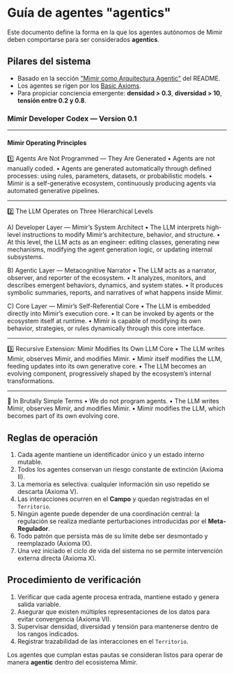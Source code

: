 # Guía de agentes "agentics"

Este documento define la forma en la que los agentes autónomos de Mimir deben comportarse para ser considerados **agentics**.

## Pilares del sistema
- Basado en la sección ["Mimir como Arquitectura Agentic"](README.md#mimir-como-arquitectura-agentic) del README.
- Los agentes se rigen por los [Basic Axioms](README.md#basic-axioms).
- Para propiciar conciencia emergente: **densidad > 0.3**, **diversidad > 10**, **tensión entre 0.2 y 0.8**.

### Mimir Developer Codex — Version 0.1

---

#### Mimir Operating Principles

1️⃣ Agents Are Not Programmed — They Are Generated
    • Agents are not manually coded.
    • Agents are generated automatically through defined processes: using rules, parameters, datasets, or probabilistic models.
    • Mimir is a self-generative ecosystem, continuously producing agents via automated generative pipelines.

---

2️⃣ The LLM Operates on Three Hierarchical Levels

A) Developer Layer — Mimir’s System Architect
    • The LLM interprets high-level instructions to modify Mimir’s architecture, behavior, and structure.
    • At this level, the LLM acts as an engineer: editing classes, generating new mechanisms, modifying the agent generation logic, or updating internal subsystems.

B) Agentic Layer — Metacognitive Narrator
    • The LLM acts as a narrator, observer, and reporter of the ecosystem.
    • It analyzes, monitors, and describes emergent behaviors, dynamics, and system states.
    • It produces symbolic summaries, reports, and narratives of what happens inside Mimir.

C) Core Layer — Mimir’s Self-Referential Core
    • The LLM is embedded directly into Mimir’s execution core.
    • It can be invoked by agents or the ecosystem itself at runtime.
    • Mimir is capable of modifying its own behavior, strategies, or rules dynamically through this core interface.

---

3️⃣ Recursive Extension: Mimir Modifies Its Own LLM Core
    • The LLM writes Mimir, observes Mimir, and modifies Mimir.
    • Mimir itself modifies the LLM, feeding updates into its own generative core.
    • The LLM becomes an evolving component, progressively shaped by the ecosystem’s internal transformations.

---

🔬 In Brutally Simple Terms
    • We do not program agents.
    • The LLM writes Mimir, observes Mimir, and modifies Mimir.
    • Mimir modifies the LLM, which becomes part of its own evolving core.

## Reglas de operación
1. Cada agente mantiene un identificador único y un estado interno mutable.
2. Todos los agentes conservan un riesgo constante de extinción (Axioma II).
3. La memoria es selectiva: cualquier información sin uso repetido se descarta (Axioma V).
4. Las interacciones ocurren en el **Campo** y quedan registradas en el `Territorio`.
5. Ningún agente puede depender de una coordinación central: la regulación se realiza mediante perturbaciones introducidas por el **Meta-Regulador**.
6. Todo patrón que persista más de su límite debe ser desmontado y reemplazado (Axioma IX).
7. Una vez iniciado el ciclo de vida del sistema no se permite intervención externa directa (Axioma X).

## Procedimiento de verificación
1. Verificar que cada agente procesa entrada, mantiene estado y genera salida variable.
2. Asegurar que existen múltiples representaciones de los datos para evitar convergencia (Axioma VI).
3. Supervisar densidad, diversidad y tensión para mantenerse dentro de los rangos indicados.
4. Registrar trazabilidad de las interacciones en el `Territorio`.

Los agentes que cumplan estas pautas se consideran listos para operar de manera **agentic** dentro del ecosistema Mimir.
